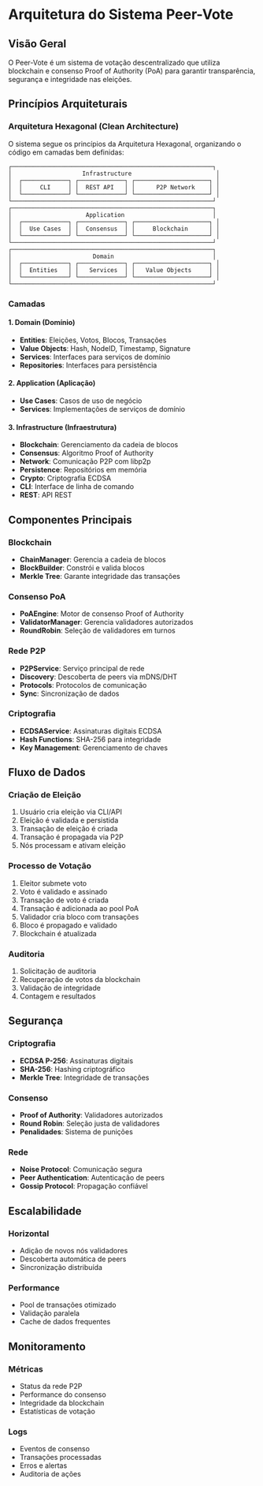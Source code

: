# Arquitetura do Sistema Peer-Vote

## Visão Geral

O Peer-Vote é um sistema de votação descentralizado que utiliza blockchain e consenso Proof of Authority (PoA) para garantir transparência, segurança e integridade nas eleições.

## Princípios Arquiteturais

### Arquitetura Hexagonal (Clean Architecture)

O sistema segue os princípios da Arquitetura Hexagonal, organizando o código em camadas bem definidas:

```
┌─────────────────────────────────────────────────────────┐
│                    Infrastructure                        │
│  ┌─────────────┐ ┌─────────────┐ ┌─────────────────────┐ │
│  │     CLI     │ │  REST API   │ │      P2P Network    │ │
│  └─────────────┘ └─────────────┘ └─────────────────────┘ │
└─────────────────────────────────────────────────────────┘
┌─────────────────────────────────────────────────────────┐
│                     Application                         │
│  ┌─────────────┐ ┌─────────────┐ ┌─────────────────────┐ │
│  │  Use Cases  │ │  Consensus  │ │     Blockchain      │ │
│  └─────────────┘ └─────────────┘ └─────────────────────┘ │
└─────────────────────────────────────────────────────────┘
┌─────────────────────────────────────────────────────────┐
│                       Domain                            │
│  ┌─────────────┐ ┌─────────────┐ ┌─────────────────────┐ │
│  │  Entities   │ │   Services  │ │   Value Objects     │ │
│  └─────────────┘ └─────────────┘ └─────────────────────┘ │
└─────────────────────────────────────────────────────────┘
```

### Camadas

#### 1. Domain (Domínio)
- **Entities**: Eleições, Votos, Blocos, Transações
- **Value Objects**: Hash, NodeID, Timestamp, Signature
- **Services**: Interfaces para serviços de domínio
- **Repositories**: Interfaces para persistência

#### 2. Application (Aplicação)
- **Use Cases**: Casos de uso de negócio
- **Services**: Implementações de serviços de domínio

#### 3. Infrastructure (Infraestrutura)
- **Blockchain**: Gerenciamento da cadeia de blocos
- **Consensus**: Algoritmo Proof of Authority
- **Network**: Comunicação P2P com libp2p
- **Persistence**: Repositórios em memória
- **Crypto**: Criptografia ECDSA
- **CLI**: Interface de linha de comando
- **REST**: API REST

## Componentes Principais

### Blockchain
- **ChainManager**: Gerencia a cadeia de blocos
- **BlockBuilder**: Constrói e valida blocos
- **Merkle Tree**: Garante integridade das transações

### Consenso PoA
- **PoAEngine**: Motor de consenso Proof of Authority
- **ValidatorManager**: Gerencia validadores autorizados
- **RoundRobin**: Seleção de validadores em turnos

### Rede P2P
- **P2PService**: Serviço principal de rede
- **Discovery**: Descoberta de peers via mDNS/DHT
- **Protocols**: Protocolos de comunicação
- **Sync**: Sincronização de dados

### Criptografia
- **ECDSAService**: Assinaturas digitais ECDSA
- **Hash Functions**: SHA-256 para integridade
- **Key Management**: Gerenciamento de chaves

## Fluxo de Dados

### Criação de Eleição
1. Usuário cria eleição via CLI/API
2. Eleição é validada e persistida
3. Transação de eleição é criada
4. Transação é propagada via P2P
5. Nós processam e ativam eleição

### Processo de Votação
1. Eleitor submete voto
2. Voto é validado e assinado
3. Transação de voto é criada
4. Transação é adicionada ao pool PoA
5. Validador cria bloco com transações
6. Bloco é propagado e validado
7. Blockchain é atualizada

### Auditoria
1. Solicitação de auditoria
2. Recuperação de votos da blockchain
3. Validação de integridade
4. Contagem e resultados

## Segurança

### Criptografia
- **ECDSA P-256**: Assinaturas digitais
- **SHA-256**: Hashing criptográfico
- **Merkle Tree**: Integridade de transações

### Consenso
- **Proof of Authority**: Validadores autorizados
- **Round Robin**: Seleção justa de validadores
- **Penalidades**: Sistema de punições

### Rede
- **Noise Protocol**: Comunicação segura
- **Peer Authentication**: Autenticação de peers
- **Gossip Protocol**: Propagação confiável

## Escalabilidade

### Horizontal
- Adição de novos nós validadores
- Descoberta automática de peers
- Sincronização distribuída

### Performance
- Pool de transações otimizado
- Validação paralela
- Cache de dados frequentes

## Monitoramento

### Métricas
- Status da rede P2P
- Performance do consenso
- Integridade da blockchain
- Estatísticas de votação

### Logs
- Eventos de consenso
- Transações processadas
- Erros e alertas
- Auditoria de ações
